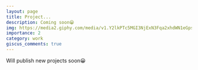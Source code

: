 ```yaml
---
layout: page
title: Project...
description: Coming soon😁
img: https://media2.giphy.com/media/v1.Y2lkPTc5MGI3NjExN3Fqa2xhdWN1eGpscjF6b29zb284MHBvYjVxdWhkdGQ5cnpjZDZrNyZlcD12MV9pbnRlcm5hbF9naWZfYnlfaWQmY3Q9Zw/MVG619LTIVCIfGmIW8/giphy.gif
importance: 2
category: work
giscus_comments: true
---
```


Will publish new projects soon😀
